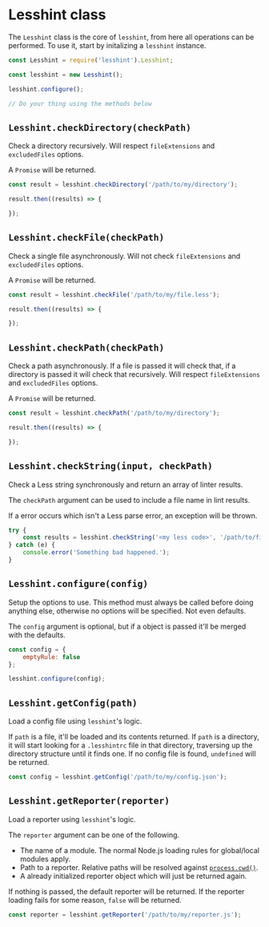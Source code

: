 # Lesshint class

The `Lesshint` class is the core of `lesshint`, from here all operations can be performed. To use it, start by initalizing a `lesshint` instance.

```js
const Lesshint = require('lesshint').Lesshint;

const lesshint = new Lesshint();

lesshint.configure();

// Do your thing using the methods below
```

## `Lesshint.checkDirectory(checkPath)`
Check a directory recursively. Will respect `fileExtensions` and `excludedFiles` options.

A `Promise` will be returned.

```js
const result = lesshint.checkDirectory('/path/to/my/directory');

result.then((results) => {

});
```

## `Lesshint.checkFile(checkPath)`
Check a single file asynchronously. Will not check `fileExtensions` and `excludedFiles` options.

A `Promise` will be returned.

```js
const result = lesshint.checkFile('/path/to/my/file.less');

result.then((results) => {

});
```

## `Lesshint.checkPath(checkPath)`
Check a path asynchronously. If a file is passed it will check that, if a directory is passed it will check that recursively. Will respect `fileExtensions` and `excludedFiles` options.

A `Promise` will be returned.

```js
const result = lesshint.checkPath('/path/to/my/directory');

result.then((results) => {

});
```

## `Lesshint.checkString(input, checkPath)`
Check a Less string synchronously and return an array of linter results.

The `checkPath` argument can be used to include a file name in lint results.

If a error occurs which isn't a Less parse error, an exception will be thrown.

```js
try {
    const results = lesshint.checkString('<my less code>', '/path/to/file');
} catch (e) {
    console.error('Something bad happened.');
}
```

## `Lesshint.configure(config)`
Setup the options to use. This method must always be called before doing anything else, otherwise no options will be specified. Not even defaults.

The `config` argument is optional, but if a object is passed it'll be merged with the defaults.

```js
const config = {
    emptyRule: false
};

lesshint.configure(config);
```

## `Lesshint.getConfig(path)`
Load a config file using `lesshint`'s logic.

If `path` is a file, it'll be loaded and its contents returned. If `path` is a directory, it will start looking for a `.lesshintrc` file in that directory, traversing up the directory structure until it finds one. If no config file is found, `undefined` will be returned.

```js
const config = lesshint.getConfig('/path/to/my/config.json');
```


## `Lesshint.getReporter(reporter)`
Load a reporter using `lesshint`'s logic.

The `reporter` argument can be one of the following.
* The name of a module. The normal Node.js loading rules for global/local modules apply.
* Path to a reporter. Relative paths will be resolved against [`process.cwd()`](https://nodejs.org/api/process.html#process_process_cwd).
* A already initialized reporter object which will just be returned again.

If nothing is passed, the default reporter will be returned. If the reporter loading fails for some reason, `false` will be returned.

```js
const reporter = lesshint.getReporter('/path/to/my/reporter.js');
```
